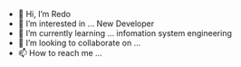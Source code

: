 - 👋 Hi, I’m Redo 
- 👀 I’m interested in ... New Developer
- 🌱 I’m currently learning ... infomation system engineering
- 💞️ I’m looking to collaborate on ... 
- 📫 How to reach me ... 

<!---
Redyar-Hassan-Muhammad/Redyar-Hassan-Muhammad is a ✨ special ✨ repository because its `README.md` (this file) appears on your GitHub profile.
You can click the Preview link to take a look at your changes.
--->
